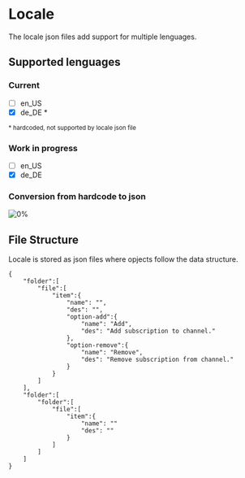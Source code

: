 # Locale
The locale json files add support for multiple lenguages.

## Supported lenguages

### Current
- [ ] en_US
- [x] de_DE *

<sub>* hardcoded, not supported by locale json file</sub>

### Work in progress

- [ ] en_US
- [x] de_DE

### Conversion from hardcode to json

![0%](https://progress-bar.dev/0?title=completed)

## File Structure
Locale is stored as json files where opjects follow the data structure.
```
{
    "folder":[
        "file":[
            "item":{
                "name": "",
                "des": "",
                "option-add":{
                    "name": "Add",
                    "des": "Add subscription to channel."
                },
                "option-remove":{
                    "name": "Remove",
                    "des": "Remove subscription from channel."
                }
            }
        ]
    ],
    "folder":[
        "folder":[
            "file":[
                "item":{
                    "name": ""
                    "des": ""
                }
            ]
        ]
    ]
}
```